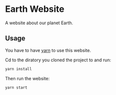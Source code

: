 # Earth Website
A website about our planet Earth.


## Usage
You have to have [yarn](https://classic.yarnpkg.com/en/docs/install/) to use this website. 

Cd to the diratory you cloned the project to and run:
```sh
yarn install
```

Then run the website:
```sh
yarn start
```